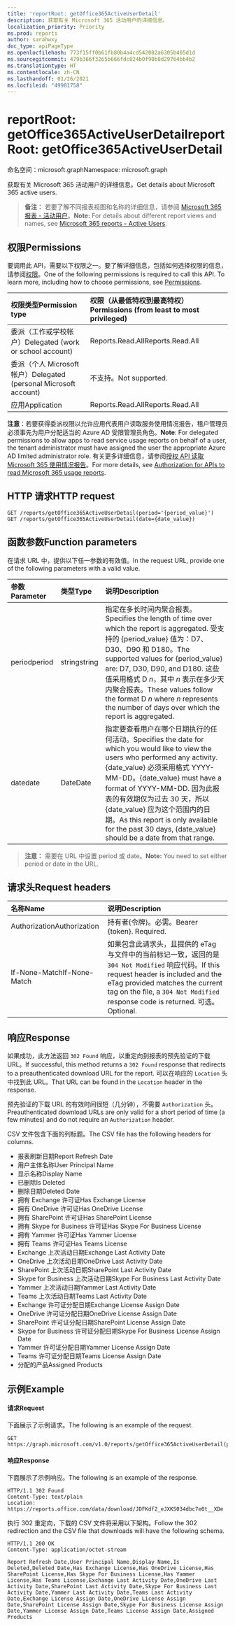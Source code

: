```yaml
---
title: 'reportRoot: getOffice365ActiveUserDetail'
description: 获取有关 Microsoft 365 活动用户的详细信息。
localization_priority: Priority
ms.prod: reports
author: sarahwxy
doc_type: apiPageType
ms.openlocfilehash: 773f15ff0b61fb80b4a4cd542082a6305b405d1d
ms.sourcegitcommit: 479b366f3265b666fdc024b0f90b8d29764bb4b2
ms.translationtype: HT
ms.contentlocale: zh-CN
ms.lasthandoff: 01/26/2021
ms.locfileid: "49981758"
---
```

# <a name="reportroot-getoffice365activeuserdetail"></a><span data-ttu-id="036fc-103">reportRoot: getOffice365ActiveUserDetail</span><span class="sxs-lookup"><span data-stu-id="036fc-103">reportRoot: getOffice365ActiveUserDetail</span></span>

<span data-ttu-id="036fc-104">命名空间：microsoft.graph</span><span class="sxs-lookup"><span data-stu-id="036fc-104">Namespace: microsoft.graph</span></span>

<span data-ttu-id="036fc-105">获取有关 Microsoft 365 活动用户的详细信息。</span><span class="sxs-lookup"><span data-stu-id="036fc-105">Get details about Microsoft 365 active users.</span></span>

> <span data-ttu-id="036fc-106">**备注：** 若要了解不同报表视图和名称的详细信息，请参阅 [Microsoft 365 报表 - 活动用户](https://support.office.com/client/Active-Users-fc1cf1d0-cd84-43fd-adb7-a4c4dfa8112d)。</span><span class="sxs-lookup"><span data-stu-id="036fc-106">**Note:** For details about different report views and names, see [Microsoft 365 reports - Active Users](https://support.office.com/client/Active-Users-fc1cf1d0-cd84-43fd-adb7-a4c4dfa8112d).</span></span>

## <a name="permissions"></a><span data-ttu-id="036fc-107">权限</span><span class="sxs-lookup"><span data-stu-id="036fc-107">Permissions</span></span>

<span data-ttu-id="036fc-p101">要调用此 API，需要以下权限之一。要了解详细信息，包括如何选择权限的信息，请参阅[权限](/graph/permissions-reference)。</span><span class="sxs-lookup"><span data-stu-id="036fc-p101">One of the following permissions is required to call this API. To learn more, including how to choose permissions, see [Permissions](/graph/permissions-reference).</span></span>

| <span data-ttu-id="036fc-110">权限类型</span><span class="sxs-lookup"><span data-stu-id="036fc-110">Permission type</span></span>                        | <span data-ttu-id="036fc-111">权限（从最低特权到最高特权）</span><span class="sxs-lookup"><span data-stu-id="036fc-111">Permissions (from least to most privileged)</span></span> |
| :------------------------------------- | :--------------------------------------- |
| <span data-ttu-id="036fc-112">委派（工作或学校帐户）</span><span class="sxs-lookup"><span data-stu-id="036fc-112">Delegated (work or school account)</span></span>     | <span data-ttu-id="036fc-113">Reports.Read.All</span><span class="sxs-lookup"><span data-stu-id="036fc-113">Reports.Read.All</span></span>                         |
| <span data-ttu-id="036fc-114">委派（个人 Microsoft 帐户）</span><span class="sxs-lookup"><span data-stu-id="036fc-114">Delegated (personal Microsoft account)</span></span> | <span data-ttu-id="036fc-115">不支持。</span><span class="sxs-lookup"><span data-stu-id="036fc-115">Not supported.</span></span>                           |
| <span data-ttu-id="036fc-116">应用</span><span class="sxs-lookup"><span data-stu-id="036fc-116">Application</span></span>                            | <span data-ttu-id="036fc-117">Reports.Read.All</span><span class="sxs-lookup"><span data-stu-id="036fc-117">Reports.Read.All</span></span>                         |

<span data-ttu-id="036fc-118">**注意**：若要获得委派权限以允许应用代表用户读取服务使用情况报告，租户管理员必须事先为用户分配适当的 Azure AD 受限管理员角色。</span><span class="sxs-lookup"><span data-stu-id="036fc-118">**Note**: For delegated permissions to allow apps to read service usage reports on behalf of a user, the tenant administrator must have assigned the user the appropriate Azure AD limited administrator role.</span></span> <span data-ttu-id="036fc-119">有关更多详细信息，请参阅[授权 API 读取 Microsoft 365 使用情况报告](/graph/reportroot-authorization)。</span><span class="sxs-lookup"><span data-stu-id="036fc-119">For more details, see [Authorization for APIs to read Microsoft 365 usage reports](/graph/reportroot-authorization).</span></span>

## <a name="http-request"></a><span data-ttu-id="036fc-120">HTTP 请求</span><span class="sxs-lookup"><span data-stu-id="036fc-120">HTTP request</span></span>


<!-- { "blockType": "samples" } --> 

```http
GET /reports/getOffice365ActiveUserDetail(period='{period_value}')
GET /reports/getOffice365ActiveUserDetail(date={date_value})
```

## <a name="function-parameters"></a><span data-ttu-id="036fc-121">函数参数</span><span class="sxs-lookup"><span data-stu-id="036fc-121">Function parameters</span></span>

<span data-ttu-id="036fc-122">在请求 URL 中，提供以下任一参数的有效值。</span><span class="sxs-lookup"><span data-stu-id="036fc-122">In the request URL, provide one of the following parameters with a valid value.</span></span>

| <span data-ttu-id="036fc-123">参数</span><span class="sxs-lookup"><span data-stu-id="036fc-123">Parameter</span></span> | <span data-ttu-id="036fc-124">类型</span><span class="sxs-lookup"><span data-stu-id="036fc-124">Type</span></span>   | <span data-ttu-id="036fc-125">说明</span><span class="sxs-lookup"><span data-stu-id="036fc-125">Description</span></span>                              |
| :-------- | :----- | :--------------------------------------- |
| <span data-ttu-id="036fc-126">period</span><span class="sxs-lookup"><span data-stu-id="036fc-126">period</span></span>    | <span data-ttu-id="036fc-127">string</span><span class="sxs-lookup"><span data-stu-id="036fc-127">string</span></span> | <span data-ttu-id="036fc-128">指定在多长时间内聚合报表。</span><span class="sxs-lookup"><span data-stu-id="036fc-128">Specifies the length of time over which the report is aggregated.</span></span> <span data-ttu-id="036fc-129">受支持的 {period_value} 值为：D7、D30、D90 和 D180。</span><span class="sxs-lookup"><span data-stu-id="036fc-129">The supported values for {period_value} are: D7, D30, D90, and D180.</span></span> <span data-ttu-id="036fc-130">这些值采用格式 D *n*，其中 *n* 表示在多少天内聚合报表。</span><span class="sxs-lookup"><span data-stu-id="036fc-130">These values follow the format D *n* where *n* represents the number of days over which the report is aggregated.</span></span> |
| <span data-ttu-id="036fc-131">date</span><span class="sxs-lookup"><span data-stu-id="036fc-131">date</span></span>      | <span data-ttu-id="036fc-132">Date</span><span class="sxs-lookup"><span data-stu-id="036fc-132">Date</span></span>   | <span data-ttu-id="036fc-133">指定要查看用户在哪个日期执行的任何活动。</span><span class="sxs-lookup"><span data-stu-id="036fc-133">Specifies the date for which you would like to view the users who performed any activity.</span></span> <span data-ttu-id="036fc-134">{date_value} 必须采用格式 YYYY-MM-DD。</span><span class="sxs-lookup"><span data-stu-id="036fc-134">{date_value} must have a format of YYYY-MM-DD.</span></span> <span data-ttu-id="036fc-135">因为此报表的有效期仅为过去 30 天，所以 {date_value} 应为这个范围内的日期。</span><span class="sxs-lookup"><span data-stu-id="036fc-135">As this report is only available for the past 30 days, {date_value} should be a date from that range.</span></span> |

> <span data-ttu-id="036fc-136">**注意：** 需要在 URL 中设置 period 或 date。</span><span class="sxs-lookup"><span data-stu-id="036fc-136">**Note:** You need to set either period or date in the URL.</span></span>

## <a name="request-headers"></a><span data-ttu-id="036fc-137">请求头</span><span class="sxs-lookup"><span data-stu-id="036fc-137">Request headers</span></span>

| <span data-ttu-id="036fc-138">名称</span><span class="sxs-lookup"><span data-stu-id="036fc-138">Name</span></span>          | <span data-ttu-id="036fc-139">说明</span><span class="sxs-lookup"><span data-stu-id="036fc-139">Description</span></span>                              |
| :------------ | :--------------------------------------- |
| <span data-ttu-id="036fc-140">Authorization</span><span class="sxs-lookup"><span data-stu-id="036fc-140">Authorization</span></span> | <span data-ttu-id="036fc-p105">持有者{令牌}。必需。</span><span class="sxs-lookup"><span data-stu-id="036fc-p105">Bearer {token}. Required.</span></span>                |
| <span data-ttu-id="036fc-143">If-None-Match</span><span class="sxs-lookup"><span data-stu-id="036fc-143">If-None-Match</span></span> | <span data-ttu-id="036fc-144">如果包含此请求头，且提供的 eTag 与文件中的当前标记一致，返回的是 `304 Not Modified` 响应代码。</span><span class="sxs-lookup"><span data-stu-id="036fc-144">If this request header is included and the eTag provided matches the current tag on the file, a `304 Not Modified` response code is returned.</span></span> <span data-ttu-id="036fc-145">可选。</span><span class="sxs-lookup"><span data-stu-id="036fc-145">Optional.</span></span> |

## <a name="response"></a><span data-ttu-id="036fc-146">响应</span><span class="sxs-lookup"><span data-stu-id="036fc-146">Response</span></span>

<span data-ttu-id="036fc-147">如果成功，此方法返回 `302 Found` 响应，以重定向到报表的预先验证的下载 URL。</span><span class="sxs-lookup"><span data-stu-id="036fc-147">If successful, this method returns a `302 Found` response that redirects to a preauthenticated download URL for the report.</span></span> <span data-ttu-id="036fc-148">可以在响应的 `Location` 头中找到此 URL。</span><span class="sxs-lookup"><span data-stu-id="036fc-148">That URL can be found in the `Location` header in the response.</span></span>

<span data-ttu-id="036fc-149">预先验证的下载 URL 的有效时间很短（几分钟），不需要 `Authorization` 头。</span><span class="sxs-lookup"><span data-stu-id="036fc-149">Preauthenticated download URLs are only valid for a short period of time (a few minutes) and do not require an `Authorization` header.</span></span>

<span data-ttu-id="036fc-150">CSV 文件包含下面的列标题。</span><span class="sxs-lookup"><span data-stu-id="036fc-150">The CSV file has the following headers for columns.</span></span>

- <span data-ttu-id="036fc-151">报表刷新日期</span><span class="sxs-lookup"><span data-stu-id="036fc-151">Report Refresh Date</span></span>
- <span data-ttu-id="036fc-152">用户主体名称</span><span class="sxs-lookup"><span data-stu-id="036fc-152">User Principal Name</span></span>
- <span data-ttu-id="036fc-153">显示名称</span><span class="sxs-lookup"><span data-stu-id="036fc-153">Display Name</span></span>
- <span data-ttu-id="036fc-154">已删除</span><span class="sxs-lookup"><span data-stu-id="036fc-154">Is Deleted</span></span>
- <span data-ttu-id="036fc-155">删除日期</span><span class="sxs-lookup"><span data-stu-id="036fc-155">Deleted Date</span></span>
- <span data-ttu-id="036fc-156">拥有 Exchange 许可证</span><span class="sxs-lookup"><span data-stu-id="036fc-156">Has Exchange License</span></span>
- <span data-ttu-id="036fc-157">拥有 OneDrive 许可证</span><span class="sxs-lookup"><span data-stu-id="036fc-157">Has OneDrive License</span></span>
- <span data-ttu-id="036fc-158">拥有 SharePoint 许可证</span><span class="sxs-lookup"><span data-stu-id="036fc-158">Has SharePoint License</span></span>
- <span data-ttu-id="036fc-159">拥有 Skype for Business 许可证</span><span class="sxs-lookup"><span data-stu-id="036fc-159">Has Skype For Business License</span></span>
- <span data-ttu-id="036fc-160">拥有 Yammer 许可证</span><span class="sxs-lookup"><span data-stu-id="036fc-160">Has Yammer License</span></span>
- <span data-ttu-id="036fc-161">拥有 Teams 许可证</span><span class="sxs-lookup"><span data-stu-id="036fc-161">Has Teams License</span></span>
- <span data-ttu-id="036fc-162">Exchange 上次活动日期</span><span class="sxs-lookup"><span data-stu-id="036fc-162">Exchange Last Activity Date</span></span>
- <span data-ttu-id="036fc-163">OneDrive 上次活动日期</span><span class="sxs-lookup"><span data-stu-id="036fc-163">OneDrive Last Activity Date</span></span>
- <span data-ttu-id="036fc-164">SharePoint 上次活动日期</span><span class="sxs-lookup"><span data-stu-id="036fc-164">SharePoint Last Activity Date</span></span>
- <span data-ttu-id="036fc-165">Skype for Business 上次活动日期</span><span class="sxs-lookup"><span data-stu-id="036fc-165">Skype For Business Last Activity Date</span></span>
- <span data-ttu-id="036fc-166">Yammer 上次活动日期</span><span class="sxs-lookup"><span data-stu-id="036fc-166">Yammer Last Activity Date</span></span>
- <span data-ttu-id="036fc-167">Teams 上次活动日期</span><span class="sxs-lookup"><span data-stu-id="036fc-167">Teams Last Activity Date</span></span>
- <span data-ttu-id="036fc-168">Exchange 许可证分配日期</span><span class="sxs-lookup"><span data-stu-id="036fc-168">Exchange License Assign Date</span></span>
- <span data-ttu-id="036fc-169">OneDrive 许可证分配日期</span><span class="sxs-lookup"><span data-stu-id="036fc-169">OneDrive License Assign Date</span></span>
- <span data-ttu-id="036fc-170">SharePoint 许可证分配日期</span><span class="sxs-lookup"><span data-stu-id="036fc-170">SharePoint License Assign Date</span></span>
- <span data-ttu-id="036fc-171">Skype for Business 许可证分配日期</span><span class="sxs-lookup"><span data-stu-id="036fc-171">Skype For Business License Assign Date</span></span>
- <span data-ttu-id="036fc-172">Yammer 许可证分配日期</span><span class="sxs-lookup"><span data-stu-id="036fc-172">Yammer License Assign Date</span></span>
- <span data-ttu-id="036fc-173">Teams 许可证分配日期</span><span class="sxs-lookup"><span data-stu-id="036fc-173">Teams License Assign Date</span></span>
- <span data-ttu-id="036fc-174">分配的产品</span><span class="sxs-lookup"><span data-stu-id="036fc-174">Assigned Products</span></span>

## <a name="example"></a><span data-ttu-id="036fc-175">示例</span><span class="sxs-lookup"><span data-stu-id="036fc-175">Example</span></span>

#### <a name="request"></a><span data-ttu-id="036fc-176">请求</span><span class="sxs-lookup"><span data-stu-id="036fc-176">Request</span></span>

<span data-ttu-id="036fc-177">下面展示了示例请求。</span><span class="sxs-lookup"><span data-stu-id="036fc-177">The following is an example of the request.</span></span>


<!--{
  "blockType": "ignored",
  "isComposable": true,
  "name": "reportroot_getoffice365activeuserdetail"
}-->

```msgraph-interactive
GET https://graph.microsoft.com/v1.0/reports/getOffice365ActiveUserDetail(period='D7')
```


#### <a name="response"></a><span data-ttu-id="036fc-178">响应</span><span class="sxs-lookup"><span data-stu-id="036fc-178">Response</span></span>

<span data-ttu-id="036fc-179">下面展示了示例响应。</span><span class="sxs-lookup"><span data-stu-id="036fc-179">The following is an example of the response.</span></span>

<!-- {
  "blockType": "response",
  "truncated": true,
  "@odata.type": "microsoft.graph.report"
} -->

```http
HTTP/1.1 302 Found
Content-Type: text/plain
Location: https://reports.office.com/data/download/JDFKdf2_eJXKS034dbc7e0t__XDe
```

<span data-ttu-id="036fc-180">执行 302 重定向，下载的 CSV 文件将采用以下架构。</span><span class="sxs-lookup"><span data-stu-id="036fc-180">Follow the 302 redirection and the CSV file that downloads will have the following schema.</span></span>

<!-- { "blockType": "ignored" } --> 

```http
HTTP/1.1 200 OK
Content-Type: application/octet-stream

Report Refresh Date,User Principal Name,Display Name,Is Deleted,Deleted Date,Has Exchange License,Has OneDrive License,Has SharePoint License,Has Skype For Business License,Has Yammer License,Has Teams License,Exchange Last Activity Date,OneDrive Last Activity Date,SharePoint Last Activity Date,Skype For Business Last Activity Date,Yammer Last Activity Date,Teams Last Activity Date,Exchange License Assign Date,OneDrive License Assign Date,SharePoint License Assign Date,Skype For Business License Assign Date,Yammer License Assign Date,Teams License Assign Date,Assigned Products
```
<!-- uuid: 8fcb5dbc-d5aa-4681-8e31-b001d5168d79 
2015-10-25 14:57:30 UTC -->
<!-- {
  "type": "#page.annotation",
  "description": "Example",
  "keywords": "",
  "section": "documentation",
  "tocPath": "",
  "suppressions": [
  ]
}-->

